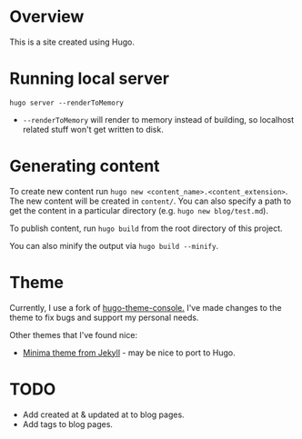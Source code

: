 # Overview

This is a site created using Hugo.

# Running local server

`hugo server --renderToMemory`

- `--renderToMemory` will render to memory instead of building, so localhost related stuff won't get written to disk.

# Generating content

To create new content run `hugo new <content_name>.<content_extension>`. The new content will be created in `content/`. You can also specify a path to get the content in a particular directory (e.g. `hugo new blog/test.md`).

To publish content, run `hugo build` from the root directory of this project.

You can also minify the output via `hugo build --minify`.

# Theme

Currently, I use a fork of [hugo-theme-console.](https://github.com/jibarra/hugo-theme-console) I've made changes to the theme to fix bugs and support my personal needs.

Other themes that I've found nice:

- [Minima theme from Jekyll](https://github.com/jekyll/minima) - may be nice to port to Hugo.

# TODO

- Add created at & updated at to blog pages.
- Add tags to blog pages.
